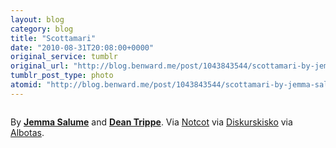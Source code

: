 ```yaml
---
layout: blog
category: blog
title: "Scottamari"
date: "2010-08-31T20:08:00+0000"
original_service: tumblr
original_url: "http://blog.benward.me/post/1043843544/scottamari-by-jemma-salume-and-dean"
tumblr_post_type: photo
atomid: "http://blog.benward.me/post/1043843544/scottamari-by-jemma-salume-and-dean"
---
```

<figure class="photo">
  <img src="http://benward.me/res/tumblr/media/1043843544/0.jpg" alt="">
</figure>

By **<a href="http://eatfun.deviantart.com/">Jemma Salume</a>** and **<a href="http://dryponder.livejournal.com/">Dean Trippe</a>**. Via [Notcot](http://www.notcot.org/post/33930/) via [Diskurskisko](http://www.diskursdisko.de/2010/08/scottamari/) via <a href="http://albotas.com/post/1037652996">Albotas</a>.